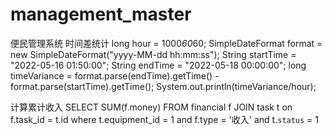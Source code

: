 # management_master
便民管理系统
时间差统计
 long hour = 1000*60*60;
        SimpleDateFormat format = new SimpleDateFormat("yyyy-MM-dd hh:mm:ss");
        String startTime = "2022-05-16 01:50:00";
        String endTime = "2022-05-18 00:00:00";
        long timeVariance = format.parse(endTime).getTime() - format.parse(startTime).getTime();
        System.out.println(timeVariance/hour);

计算累计收入
SELECT SUM(f.money) FROM financial f
JOIN task t on f.task_id = t.id
where t.equipment_id = 1 and f.type = '收入' and t.`status`  = 1
